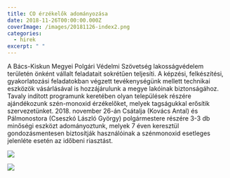 ```yaml
---
title: CO érzékelők adományozása
date: 2018-11-26T00:00:00.000Z
coverImage: /images/20181126-index2.png
categories:
  - hirek
excerpt: " "
---
```

A Bács-Kiskun Megyei Polgári Védelmi Szövetség lakosságvédelem területén önként vállalt feladatait sokrétűen teljesíti. A képzési, felkészítési, gyakorlatozási feladatokban végzett tevékenységünk mellett technikai eszközök vásárlásával is hozzájárulunk a megye lakóinak biztonságához. Tavaly indított programunk keretében olyan települések részére ajándékozunk szén-monoxid érzékelőket, melyek tagságukkal erősítik szervezetünket. 2018. november 26-án Csátalja (Kovács Antal) és Pálmonostora (Cseszkó László György) polgármestere részére 3-3 db minőségi eszközt adományoztunk, melyek 7 éven keresztül gondozásmentesen biztosítják használóinak a szénmonoxid esetleges jelenléte esetén az időbeni riasztást.

![](/images/20181126-1.jpg)

![](/images/20181126-3.jpg)

